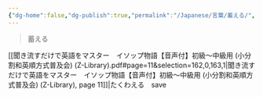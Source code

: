 ```yaml
---
{"dg-home":false,"dg-publish":true,"permalink":"/Japanese/言葉/蓄える/","dgPassFrontmatter":true}
---
```



> 蓄える

[[聞き流すだけで英語をマスター　イソップ物語【音声付】初級～中級用 (小分割和英順方式普及会) (Z-Library).pdf#page=11&selection=162,0,163,1|聞き流すだけで英語をマスター　イソップ物語【音声付】初級～中級用 (小分割和英順方式普及会) (Z-Library), page 11]]|たくわえる　save